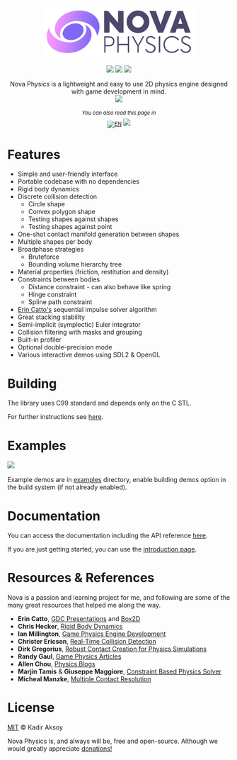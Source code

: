 <p align="center"><img src="https://raw.githubusercontent.com/kadir014/kadir014.github.io/master/assets/novaphysics.png" width=340></p>
<p align="center">
  <img src="https://img.shields.io/badge/license-MIT-blue.svg">
  <img src="https://img.shields.io/badge/version-1.0.0-yellow">
  <a href="https://app.codacy.com/gh/kadir014/nova-physics/dashboard?utm_source=gh&utm_medium=referral&utm_content=&utm_campaign=Badge_grade"><img src="https://app.codacy.com/project/badge/Grade/9556f3db17d54b288557d3b2e9dbf366"></a>
</p>
<p align="center">
Nova Physics is a lightweight and easy to use 2D physics engine designed with game development in mind.
<br>
<img src="https://raw.githubusercontent.com/kadir014/nova-physics/main/examples/assets/examplegif.gif" width=400>
</p>
<p align="center">
<sup><i>You can also read this page in</i></sub>
<br>
<a href="#"><img src="https://raw.githubusercontent.com/kadir014/nova-physics/main/docs/_static/flag_uk.png" width=30 alt="EN"></a>
<a href="./docs/translations/README_tr.md"><img src="https://raw.githubusercontent.com/kadir014/nova-physics/main/docs/_static/flag_tr.png" width=30></a>
</p>



# Features
- Simple and user-friendly interface
- Portable codebase with no dependencies
- Rigid body dynamics
- Discrete collision detection
  - Circle shape
  - Convex polygon shape
  - Testing shapes against shapes
  - Testing shapes against point
- One-shot contact manifold generation between shapes
- Multiple shapes per body
- Broadphase strategies
  - Bruteforce
  - Bounding volume hierarchy tree
- Material properties (friction, restitution and density)
- Constraints between bodies
  - Distance constraint - can also behave like spring
  - Hinge constraint
  - Spline path constraint
- [Erin Catto's](https://box2d.org/files/ErinCatto_SequentialImpulses_GDC2006.pdf) sequential impulse solver algorithm
- Great stacking stability
- Semi-implicit (symplectic) Euler integrator
- Collision filtering with masks and grouping
- Built-in profiler
- Optional double-precision mode
- Various interactive demos using SDL2 & OpenGL


# Building
The library uses C99 standard and depends only on the C STL.

For further instructions see [here](BUILDING.md).



# Examples

<img src="https://raw.githubusercontent.com/kadir014/nova-physics/main/examples/assets/examplegif.gif" width=400>

Example demos are in [examples](https://github.com/kadir014/nova-physics/blob/main/examples/) directory, enable building demos option in the build system (if not already enabled).



# Documentation
You can access the documentation including the API reference [here](https://nova-physics.rtfd.io).

If you are just getting started, you can use the [introduction page](https://nova-physics.readthedocs.io/en/latest/getting_started/index.html).



# Resources & References
Nova is a passion and learning project for me, and following are some of the many great resources that helped me along the way.
- **Erin Catto**, [GDC Presentations](https://box2d.org/publications/) and [Box2D](https://github.com/erincatto/box2c)
- **Chris Hecker**, [Rigid Body Dynamics](https://chrishecker.com/Rigid_Body_Dynamics)
- **Ian Millington**, [Game Physics Engine Development](https://www.r-5.org/files/books/computers/algo-list/realtime-3d/Ian_Millington-Game_Physics_Engine_Development-EN.pdf)
- **Christer Ericson**, [Real-Time Collision Detection](https://www.r-5.org/files/books/computers/algo-list/realtime-3d/Christer_Ericson-Real-Time_Collision_Detection-EN.pdf)
- **Dirk Gregorius**, [Robust Contact Creation for Physics Simulations](http://media.steampowered.com/apps/valve/2015/DirkGregorius_Contacts.pdf)
- **Randy Gaul**, [Game Physics Articles](https://tutsplus.com/authors/randy-gaul)
- **Allen Chou**, [Physics Blogs](https://allenchou.net/category/physics/)
- **Marjin Tamis** & **Giuseppe Maggiore**, [Constraint Based Physics Solver](http://mft-spirit.nl/files/MTamis_ConstraintBasedPhysicsSolver.pdf)
- **Micheal Manzke**, [Multiple Contact Resolution](https://www.scss.tcd.ie/~manzkem/CS7057/cs7057-1516-10-MultipleContacts-mm.pdf)



# License
[MIT](LICENSE) © Kadir Aksoy

Nova Physics is, and always will be, free and open-source. Although we would greatly appreciate [donations!](https://www.buymeacoffee.com/kadir014)